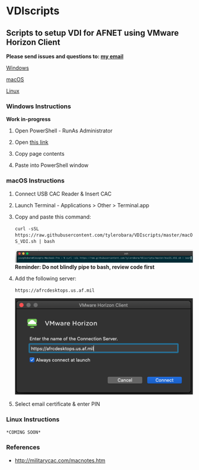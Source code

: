 # VDIscripts
## Scripts to setup VDI for AFNET using VMware Horizon Client
**Please send issues and questions to: [my email](mailto:josephobara+VDI@gmail.com)**

[Windows](https://github.com/tylerobara/VDIscripts/blob/master/README.md#windows-instructions)

[macOS](https://github.com/tylerobara/VDIscripts/blob/master/README.md#macos-instructions)

[Linux](https://github.com/tylerobara/VDIscripts/blob/master/README.md#linux-instructions)

### Windows Instructions
   **Work in-progress**
1) Open PowerShell - RunAs Administrator

2) Open [this link](https://raw.githubusercontent.com/tylerobara/VDIscripts/master/winOS_VDI.ps1)

3) Copy page contents

4) Paste into PowerShell window

### macOS Instructions
1) Connect USB CAC Reader & Insert CAC

2) Launch Terminal - Applications > Other > Terminal.app

3) Copy and paste this command:

     `curl -sSL https://raw.githubusercontent.com/tylerobara/VDIscripts/master/macOS_VDI.sh | bash`
     
     ![curl Image](https://github.com/tylerobara/VDIscripts/raw/master/macOS_curl.png)
          **Reminder: Do not blindly pipe to bash, review code first**

4) Add the following server:

     `https://afrcdesktops.us.af.mil`
     
      ![horizon image](https://github.com/tylerobara/VDIscripts/raw/master/macOS_horizon.png)

5) Select email certificate & enter PIN


### Linux Instructions
    *COMING SOON*

### References
- http://militarycac.com/macnotes.htm

